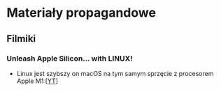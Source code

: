 # Materiały propagandowe

## Filmiki

### Unleash Apple Silicon... with LINUX!
- Linux jest szybszy on macOS na tym samym sprzęcie z procesorem Apple M1 [[YT](https://www.youtube.com/watch?v=L2p_fGuldt0)]

